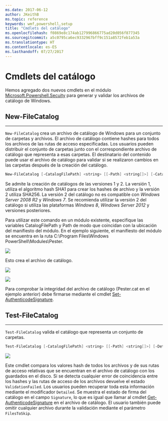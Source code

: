 ```yaml
---
ms.date: 2017-06-12
author: JKeithB
ms.topic: reference
keywords: wmf,powershell,setup
title: "Cmdlets del catálogo"
ms.openlocfilehash: f0869e8c174ab127996866775ad20d056f877345
ms.sourcegitcommit: a5c0795ca6ec9332967bff9c151a8572feb1a53a
ms.translationtype: HT
ms.contentlocale: es-ES
ms.lasthandoff: 07/27/2017
---
```

# <a name="catalog-cmdlets"></a>Cmdlets del catálogo  

Hemos agregado dos nuevos cmdlets en el módulo [Microsoft.Powershell.Secuity](https://technet.microsoft.com/en-us/library/hh847877.aspx) para generar y validar los archivos de catálogo de Windows.  

## <a name="new-filecatalog"></a>New-FileCatalog 
--------------------------------

`New-FileCatalog` crea un archivo de catálogo de Windows para un conjunto de carpetas y archivos. El archivo de catálogo contiene hashes para todos los archivos de las rutas de acceso especificadas. Los usuarios pueden distribuir el conjunto de carpetas junto con el correspondiente archivo de catálogo que representa a esas carpetas. El destinatario del contenido puede usar el archivo de catálogo para validar si se realizaron cambios en las carpetas después de la creación del catálogo.    

```powershell
New-FileCatalog [-CatalogFilePath] <string> [[-Path] <string[]>] [-CatalogVersion <int>] [-WhatIf] [-Confirm] [<CommonParameters>]
```
Se admite la creación de catálogos de las versiones 1 y 2. La versión 1, utiliza el algoritmo hash SHA1 para crear los hashes de archivo y la versión 2 utiliza SHA256. La versión 2 del catálogo no es compatible con *Windows Server 2008 R2* y *Windows 7*. Se recomienda utilizar la versión 2 del catálogo si utiliza las plataformas *Windows 8*, *Windows Server 2012* y versiones posteriores.  

Para utilizar este comando en un módulo existente, especifique las variables CatalogFilePath y Path de modo que coincidan con la ubicación del manifiesto del módulo. En el ejemplo siguiente, el manifiesto del módulo se encuentra en la ruta C:\Program Files\Windows PowerShell\Modules\Pester. 

![](../images/NewFileCatalog.jpg)

Esto crea el archivo de catálogo. 

![](../images/CatalogFile1.jpg)  

![](../images/CatalogFile2.jpg) 

Para comprobar la integridad del archivo de catálogo (Pester.cat en el ejemplo anterior) debe firmarse mediante el cmdlet [Set-AuthenticodeSignature](https://technet.microsoft.com/library/hh849819.aspx).   


## <a name="test-filecatalog"></a>Test-FileCatalog 
--------------------------------

`Test-FileCatalog` valida el catálogo que representa un conjunto de carpetas. 

```powershell
Test-FileCatalog [-CatalogFilePath] <string> [[-Path] <string[]>] [-Detailed] [-FilesToSkip <string[]>] [-WhatIf] [-Confirm] [<CommonParameters>]
```

![](../images/TestFileCatalog.jpg)

Este cmdlet compara los valores hash de todos los archivos y de sus rutas de acceso relativas que se encuentran en el archivo de catálogo con los guardados en el disco. Si se detecta cualquier error de coincidencia entre los hashes y las rutas de acceso de los archivos devuelve el estado `ValidationFailed`. Los usuarios pueden recuperar toda esta información mediante el modificador `Detailed`. Se muestra el estado de firma del catálogo en el campo `Signature`, lo que es igual que llamar al cmdlet [Get-AuthenticodeSignature](https://technet.microsoft.com/en-us/library/hh849805.aspx) en el archivo de catálogo. El usuario también puede omitir cualquier archivo durante la validación mediante el parámetro `FilesToSkip`. 

